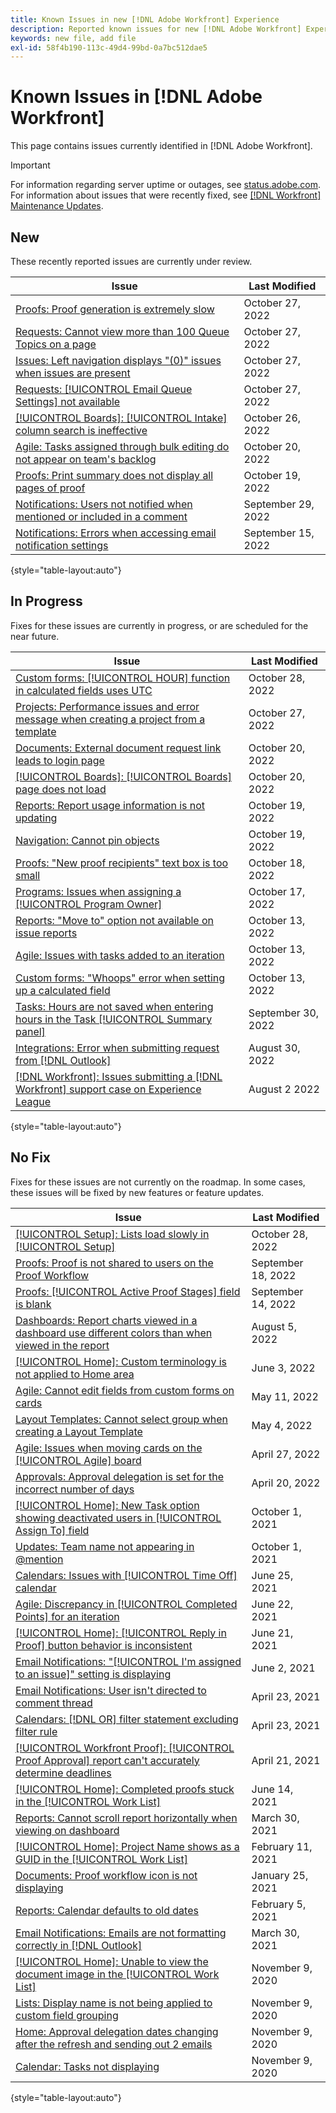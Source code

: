 ```yaml
---
title: Known Issues in new [!DNL Adobe Workfront] Experience
description: Reported known issues for new [!DNL Adobe Workfront] Experience
keywords: new file, add file
exl-id: 58f4b190-113c-49d4-99bd-0a7bc512dae5
---
```

# Known Issues in [!DNL Adobe Workfront]

This page contains issues currently identified in [!DNL Adobe Workfront].

>[!IMPORTANT]
>
>For information regarding server uptime or outages, see [status.adobe.com](https://status.adobe.com). For information about issues that were recently fixed, see [[!DNL Workfront] Maintenance Updates](../maintenance/current-updates.md).

## New

These recently reported issues are currently under review.

| **Issue** | **Last Modified** |
| -----------------------------------------------------------------| ----------------- |
| [Proofs: Proof generation is extremely slow](known-issues-workfront/wf-proofs-slow-proof-generation.md) | October 27, 2022 |
| [Requests: Cannot view more than 100 Queue Topics on a page](known-issues-workfront/wf-requests-cannot-see-more-than-100-queue-topics.md) | October 27, 2022 |
| [Issues: Left navigation displays "(0)" issues when issues are present](known-issues-workfront/wf-tasks-0-issues-when-issues-exist.md) | October 27, 2022 |
| [Requests: [!UICONTROL Email Queue Settings] not available](known-issues-workfront/wf-requests-email-queue-details-not-available.md) | October 27, 2022 |
| [[!UICONTROL Boards]: [!UICONTROL Intake] column search is ineffective](known-issues-workfront/wf-boards-search-returns-no-results.md) | October 26, 2022 |
| [Agile: Tasks assigned through bulk editing do not appear on team's backlog](known-issues-workfront/wf-agile-not-appearing-in-team-backlog.md) | October 20, 2022 |
| [Proofs: Print summary does not display all pages of proof](known-issues-workfront-proof/proof-print-summary-not-showing-all-pages.md) | October 19, 2022 |
| [Notifications: Users not notified when mentioned or included in a comment](known-issues-workfront/wf-notif-users-not-receiving-email-or-inapp-notif.md) | September 29, 2022 |
| [Notifications: Errors when accessing email notification settings](known-issues-workfront/wf-notifications-preview-errors-with-options.md) | September 15, 2022 |

{style="table-layout:auto"}


## In Progress

Fixes for these issues are currently in progress, or are scheduled for the near future.

| **Issue** | **Last Modified** |
| -----------------------------------------------------------------| ----------------- |
| [Custom forms: [!UICONTROL HOUR] function in calculated fields uses UTC](known-issues-workfront/wf-issues-when-creating-project-from-template.md) | October 28, 2022 |
| [Projects: Performance issues and error message when creating a project from a template](known-issues-workfront/wf-issues-when-creating-project-from-template.md) | October 27, 2022 |
| [Documents: External document request link leads to login page](known-issues-workfront/wf-documents-external-request-leads-to-login.md) | October 20, 2022 |
| [[!UICONTROL Boards]: [!UICONTROL Boards] page does not load](known-issues-workfront/wf-boards-boards-do-not-load.md) | October 20, 2022 |
| [Reports: Report usage information is not updating](known-issues-workfront/wf-reports-usage-not-updating.md) | October 19, 2022 |
| [Navigation: Cannot pin objects](known-issues-workfront/wf-navigation-cannot-pin-objects.md) | October 19, 2022 |
| [Proofs: "New proof recipients" text box is too small](known-issues-workfront/wf-proof-proof-share-recipient-box-too-small.md) | October 18, 2022 |
| [Programs: Issues when assigning a [!UICONTROL Program Owner]](known-issues-workfront/wf-programs-issues-assigning-program-manager.md) | October 17, 2022 |
| [Reports: "Move to" option not available on issue reports](known-issues-workfront/wf-reports-move-to-not-available-on-issue-report.md) | October 13, 2022 |
| [Agile: Issues with tasks added to an iteration](known-issues-workfront/wf-agile-issues-with-tasks-on-iteration.md) | October 13, 2022 |
| [Custom forms: "Whoops" error when setting up a calculated field](known-issues-workfront/wf-custom-forms-error-with-calculated-field.md) | October 13, 2022 |
| [Tasks: Hours are not saved when entering hours in the Task [!UICONTROL Summary panel]](known-issues-workfront/wf-hours-do-not-save-when-scrolling-summary-panel.md) | September 30, 2022 |
| [Integrations: Error when submitting request from [!DNL Outlook] ](known-issues-workfront/wf-integrations-error-when-creating-request-from-outlook.md) | August 30, 2022 |
| [[!DNL Workfront]: Issues submitting a [!DNL Workfront] support case on Experience League](known-issues-workfront/wf-support-issues-submitting-support-case.md) | August 2 2022 |

{style="table-layout:auto"}

## No Fix

Fixes for these issues are not currently on the roadmap. In some cases, these issues will be fixed by new features or feature updates.

| **Issue** | **Last Modified** |
| -----------------------------------------------------------------| ----------------- |
| [[!UICONTROL Setup]: Lists load slowly in [!UICONTROL Setup]](known-issues-workfront/wf-setup-lists-load-slowly.md) | October 28, 2022 |
| [Proofs: Proof is not shared to users on the Proof Workflow](known-issues-workfront-proof/proof-user-in-stage-does-not-get-access.md) | September 18, 2022 |
| [Proofs: [!UICONTROL Active Proof Stages] field is blank](known-issues-workfront/wf-documents-stages-do-not-populate-on-proof.md) | September 14, 2022 |
| [Dashboards: Report charts viewed in a dashboard use different colors than when viewed in the report](known-issues-workfront/wf-dashboard-reports-wrong-color.md) | August 5, 2022 |
| [[!UICONTROL Home]: Custom terminology is not applied to Home area](known-issues-workfront/wf-home-custom-term-not-applied-to-home.md) | June 3, 2022 |
| [Agile: Cannot edit fields from custom forms on cards](known-issues-workfront/wf-agile-cannot-edit-fields-custom-cards.md) | May 11, 2022 |
| [Layout Templates: Cannot select group when creating a Layout Template](known-issues-workfront/wf-layout-templ-cannot-select-group.md) | May 4, 2022 |
| [Agile: Issues when moving cards on the [!UICONTROL Agile] board](known-issues-workfront/wf-agile-issues-moving-cards.md) | April 27, 2022 |
| [Approvals: Approval delegation is set for the incorrect number of days](known-issues-workfront/wf-approval-delegation-incorrect-number-of-days.md) | April 20, 2022 |
| [[!UICONTROL Home]: New Task option showing deactivated users in [!UICONTROL Assign To] field](known-issues-workfront/wf-home-new-task-option-showing-deactivated-users.md) | October 1, 2021 |
| [Updates: Team name not appearing in @mention](known-issues-workfront/wf-updates-team-name-not-in-mention.md) | October 1, 2021 |
| [Calendars: Issues with [!UICONTROL Time Off] calendar](known-issues-workfront/wf-calendars-issue-time-off.md) | June 25, 2021 |
| [Agile: Discrepancy in [!UICONTROL Completed Points] for an iteration](known-issues-workfront/wf-agile-discrepancy-in-completed-points.md) | June 22, 2021 |
| [[!UICONTROL Home]: [!UICONTROL Reply in Proof] button behavior is inconsistent](known-issues-workfront-proof/reply-in-proof-button-behavior-is-inconsistent.md) | June 21, 2021 |
| [Email Notifications: "[!UICONTROL I'm assigned to an issue]" setting is displaying](known-issues-workfront/wf-email-notif-im-assigned-to-issue-displaying.md) | June 2, 2021 |
| [Email Notifications: User isn't directed to comment thread](known-issues-workfront/wf-email-notif-user-not-directed-to-thread.md) | April 23, 2021 |
| [Calendars: [!DNL OR] filter statement excluding filter rule](known-issues-workfront/wf-calendars-or-filter-statement.md) | April 23, 2021 |
| [[!UICONTROL Workfront Proof]: [!UICONTROL Proof Approval] report can't accurately determine deadlines](known-issues-workfront-proof/proof-approval-report-cant-accurately-determine-deadlines.md) | April 21, 2021 |
| [[!UICONTROL Home]: Completed proofs stuck in the [!UICONTROL Work List]](known-issues-workfront-proof/completed-proofs-stuck-in-the-work-list.md) | June 14, 2021 |
| [Reports: Cannot scroll report horizontally when viewing on dashboard](known-issues-workfront/wf-reports-cannot-scroll-horizontally.md) | March 30, 2021 |
| [[!UICONTROL Home]: Project Name shows as a GUID in the [!UICONTROL Work List]](known-issues-workfront/wf-home-project-name-shows-as-guid.md) | February 11, 2021 |
| [Documents: Proof workflow icon is not displaying](known-issues-workfront-proof/proof-workflow-icon-is-not-displaying.md) | January 25, 2021 |
| [Reports: Calendar defaults to old dates](known-issues-workfront/wf-reports-caledar-defaults-to-old-dates.md) | February 5, 2021 |
| [Email Notifications: Emails are not formatting correctly in [!DNL Outlook]](known-issues-workfront/wf-email-notif-not-formatting-in-outlook.md) | March 30, 2021 |
| [[!UICONTROL Home]: Unable to view the document image in the [!UICONTROL Work List]](known-issues-workfront/wf-home-unable-to-view-document-image.md) | November 9, 2020 |
| [Lists: Display name is not being applied to custom field grouping](known-issues-workfront/wf-lists-display-name-not-applied-to-grouping.md) | November 9, 2020 |
| [Home: Approval delegation dates changing after the refresh and sending out 2 emails](known-issues-workfront/wf-home-approval-delegation-dates-changing.md) | November 9, 2020 |
| [Calendar: Tasks not displaying](known-issues-workfront/wf-calendar-tasks-not-displaying.md) | November 9, 2020 |

{style="table-layout:auto"}

